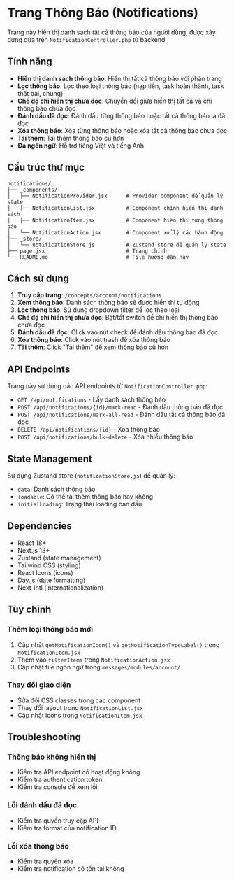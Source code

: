 # Trang Thông Báo (Notifications)

Trang này hiển thị danh sách tất cả thông báo của người dùng, được xây dựng dựa trên `NotificationController.php` từ backend.

## Tính năng

- **Hiển thị danh sách thông báo**: Hiển thị tất cả thông báo với phân trang
- **Lọc thông báo**: Lọc theo loại thông báo (nạp tiền, task hoàn thành, task thất bại, chung)
- **Chế độ chỉ hiển thị chưa đọc**: Chuyển đổi giữa hiển thị tất cả và chỉ thông báo chưa đọc
- **Đánh dấu đã đọc**: Đánh dấu từng thông báo hoặc tất cả thông báo là đã đọc
- **Xóa thông báo**: Xóa từng thông báo hoặc xóa tất cả thông báo chưa đọc
- **Tải thêm**: Tải thêm thông báo cũ hơn
- **Đa ngôn ngữ**: Hỗ trợ tiếng Việt và tiếng Anh

## Cấu trúc thư mục

```
notifications/
├── _components/
│   ├── NotificationProvider.jsx      # Provider component để quản lý state
│   ├── NotificationList.jsx          # Component chính hiển thị danh sách
│   ├── NotificationItem.jsx          # Component hiển thị từng thông báo
│   └── NotificationAction.jsx        # Component xử lý các hành động
├── _store/
│   └── notificationStore.js          # Zustand store để quản lý state
├── page.jsx                          # Trang chính
└── README.md                         # File hướng dẫn này
```

## Cách sử dụng

1. **Truy cập trang**: `/concepts/account/notifications`
2. **Xem thông báo**: Danh sách thông báo sẽ được hiển thị tự động
3. **Lọc thông báo**: Sử dụng dropdown filter để lọc theo loại
4. **Chế độ chỉ hiển thị chưa đọc**: Bật/tắt switch để chỉ hiển thị thông báo chưa đọc
5. **Đánh dấu đã đọc**: Click vào nút check để đánh dấu thông báo đã đọc
6. **Xóa thông báo**: Click vào nút trash để xóa thông báo
7. **Tải thêm**: Click "Tải thêm" để xem thông báo cũ hơn

## API Endpoints

Trang này sử dụng các API endpoints từ `NotificationController.php`:

- `GET /api/notifications` - Lấy danh sách thông báo
- `POST /api/notifications/{id}/mark-read` - Đánh dấu thông báo đã đọc
- `POST /api/notifications/mark-all-read` - Đánh dấu tất cả thông báo đã đọc
- `DELETE /api/notifications/{id}` - Xóa thông báo
- `POST /api/notifications/bulk-delete` - Xóa nhiều thông báo

## State Management

Sử dụng Zustand store (`notificationStore.js`) để quản lý:

- `data`: Danh sách thông báo
- `loadable`: Có thể tải thêm thông báo hay không
- `initialLoading`: Trạng thái loading ban đầu

## Dependencies

- React 18+
- Next.js 13+
- Zustand (state management)
- Tailwind CSS (styling)
- React Icons (icons)
- Day.js (date formatting)
- Next-intl (internationalization)

## Tùy chỉnh

### Thêm loại thông báo mới

1. Cập nhật `getNotificationIcon()` và `getNotificationTypeLabel()` trong `NotificationItem.jsx`
2. Thêm vào `filterItems` trong `NotificationAction.jsx`
3. Cập nhật file ngôn ngữ trong `messages/modules/account/`

### Thay đổi giao diện

- Sửa đổi CSS classes trong các component
- Thay đổi layout trong `NotificationList.jsx`
- Cập nhật icons trong `NotificationItem.jsx`

## Troubleshooting

### Thông báo không hiển thị
- Kiểm tra API endpoint có hoạt động không
- Kiểm tra authentication token
- Kiểm tra console để xem lỗi

### Lỗi đánh dấu đã đọc
- Kiểm tra quyền truy cập API
- Kiểm tra format của notification ID

### Lỗi xóa thông báo
- Kiểm tra quyền xóa
- Kiểm tra notification có tồn tại không
